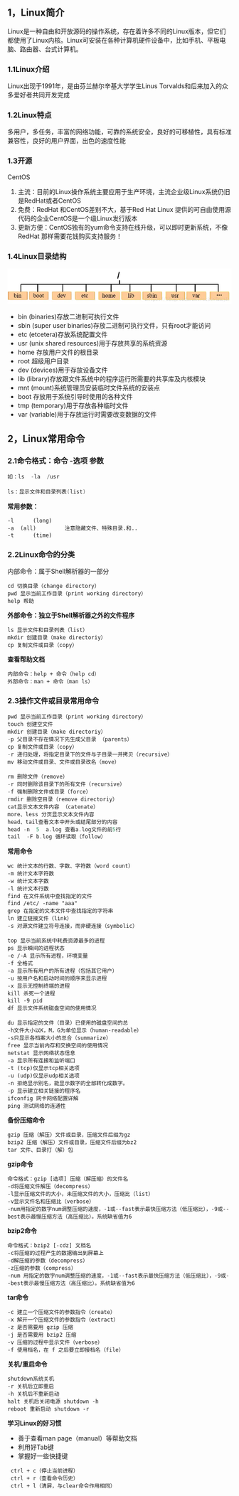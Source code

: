 ## 1，Linux简介

Linux是一种自由和开放源码的操作系统，存在着许多不同的Linux版本，但它们都使用了Linux内核。Linux可安装在各种计算机硬件设备中，比如手机、平板电脑、路由器、台式计算机。

### 1.1Linux介绍

Linux出现于1991年，是由芬兰赫尔辛基大学学生Linus Torvalds和后来加入的众多爱好者共同开发完成

### 1.2Linux特点

多用户，多任务，丰富的网络功能，可靠的系统安全，良好的可移植性，具有标准兼容性，良好的用户界面，出色的速度性能

### 1.3开源

CentOS

1. 主流：目前的Linux操作系统主要应用于生产环境，主流企业级Linux系统仍旧是RedHat或者CentOS
2. 免费：RedHat 和CentOS差别不大，基于Red Hat Linux 提供的可自由使用源代码的企业CentOS是一个级Linux发行版本
3. 更新方便：CentOS独有的yum命令支持在线升级，可以即时更新系统，不像RedHat 那样需要花钱购买支持服务！

### 1.4Linux目录结构

![img](img/v2-0ba0cffb7f05d4eccec30210c8e64851_720w.webp)

- bin (binaries)存放二进制可执行文件
- sbin (super user binaries)存放二进制可执行文件，只有root才能访问
- etc (etcetera)存放系统配置文件
- usr (unix shared resources)用于存放共享的系统资源
- home 存放用户文件的根目录
- root 超级用户目录
- dev (devices)用于存放设备文件
- lib (library)存放跟文件系统中的程序运行所需要的共享库及内核模块
- mnt (mount)系统管理员安装临时文件系统的安装点
- boot 存放用于系统引导时使用的各种文件
- tmp (temporary)用于存放各种临时文件
- var (variable)用于存放运行时需要改变数据的文件

## 2，Linux常用命令

### 2.1命令格式：命令 -选项 参数

```cpp
如：ls  -la  /usr

ls：显示文件和目录列表(list)
```

**常用参数：**

```text
-l		(long)
-a	(all)         注意隐藏文件、特殊目录.和..   
-t		(time)
```

### 2.2Linux命令的分类

内部命令：属于Shell解析器的一部分

```text
cd 切换目录（change directory）
pwd 显示当前工作目录（print working directory）
help 帮助
```

**外部命令：独立于Shell解析器之外的文件程序**

```text
ls 显示文件和目录列表（list）
mkdir 创建目录（make directoriy）
cp 复制文件或目录（copy）
```

**查看帮助文档**

```text
内部命令：help + 命令（help cd）
外部命令：man + 命令（man ls）
```

### 2.3操作文件或目录常用命令

```cpp
pwd 显示当前工作目录（print working directory）
touch 创建空文件				                    
mkdir 创建目录（make directoriy）
-p 父目录不存在情况下先生成父目录 （parents）            
cp 复制文件或目录（copy）
-r 递归处理，将指定目录下的文件与子目录一并拷贝（recursive）     
mv 移动文件或目录、文件或目录改名（move）

rm 删除文件（remove）
-r 同时删除该目录下的所有文件（recursive）
-f 强制删除文件或目录（force）
rmdir 删除空目录（remove directoriy）
cat显示文本文件内容 （catenate）
more、less 分页显示文本文件内容
head、tail查看文本中开头或结尾部分的内容
head -n  5  a.log 查看a.log文件的前5行
tail  -F b.log 循环读取（follow）
```

**常用命令**

```text
wc 统计文本的行数、字数、字符数（word count）
-m 统计文本字符数
-w 统计文本字数
-l 统计文本行数
find 在文件系统中查找指定的文件
find /etc/ -name "aaa"
grep 在指定的文本文件中查找指定的字符串
ln 建立链接文件（link）
-s 对源文件建立符号连接，而非硬连接（symbolic）

top 显示当前系统中耗费资源最多的进程 
ps 显示瞬间的进程状态
-e /-A 显示所有进程，环境变量
-f 全格式
-a 显示所有用户的所有进程（包括其它用户）
-u 按用户名和启动时间的顺序来显示进程
-x 显示无控制终端的进程
kill 杀死一个进程
kill -9 pid
df 显示文件系统磁盘空间的使用情况

du 显示指定的文件（目录）已使用的磁盘空间的总
-h文件大小以K，M，G为单位显示（human-readable）
-s只显示各档案大小的总合（summarize）
free 显示当前内存和交换空间的使用情况 
netstat 显示网络状态信息
-a 显示所有连接和监听端口
-t (tcp)仅显示tcp相关选项
-u (udp)仅显示udp相关选项
-n 拒绝显示别名，能显示数字的全部转化成数字。
-p 显示建立相关链接的程序名
ifconfig 网卡网络配置详解 
ping 测试网络的连通性 
```

**备份压缩命令**

```text
gzip 压缩（解压）文件或目录，压缩文件后缀为gz 
bzip2 压缩（解压）文件或目录，压缩文件后缀为bz2 
tar 文件、目录打（解）包
```

**gzip命令**

```text
命令格式：gzip [选项] 压缩（解压缩）的文件名
-d将压缩文件解压（decompress）
-l显示压缩文件的大小，未压缩文件的大小，压缩比（list）
-v显示文件名和压缩比（verbose）
-num用指定的数字num调整压缩的速度，-1或--fast表示最快压缩方法（低压缩比），-9或--best表示最慢压缩方法（高压缩比）。系统缺省值为6
```

**bzip2命令**

```text
命令格式：bzip2 [-cdz] 文档名
-c将压缩的过程产生的数据输出到屏幕上
-d解压缩的参数（decompress）
-z压缩的参数（compress）
-num 用指定的数字num调整压缩的速度，-1或--fast表示最快压缩方法（低压缩比），-9或--best表示最慢压缩方法（高压缩比）。系统缺省值为6
```

**tar命令**

```text
-c 建立一个压缩文件的参数指令（create）
-x 解开一个压缩文件的参数指令（extract）
-z 是否需要用 gzip 压缩
-j 是否需要用 bzip2 压缩
-v 压缩的过程中显示文件（verbose）
-f 使用档名，在 f 之后要立即接档名（file）
```

**关机/重启命令**

```text
shutdown系统关机 
-r 关机后立即重启
-h 关机后不重新启动
halt 关机后关闭电源 shutdown -h
reboot 重新启动 shutdown -r
```

**学习Linux的好习惯**

- 善于查看man page（manual）等帮助文档
- 利用好Tab键
- 掌握好一些快捷键

```text
 ctrl + c（停止当前进程）
 ctrl + r（查看命令历史）
 ctrl + l（清屏，与clear命令作用相同）
```
